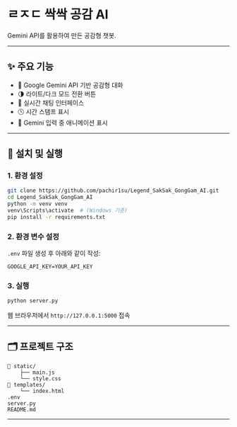 # ㄹㅈㄷ 싹싹 공감 AI 

Gemini API를 활용하여 만든 공감형 챗봇. 

---

## ✨ 주요 기능

- 🤖 Google Gemini API 기반 공감형 대화
- 🌗 라이트/다크 모드 전환 버튼
- 💬 실시간 채팅 인터페이스
- 🕓 시간 스탬프 표시
- 🔄 Gemini 입력 중 애니메이션 표시

---

## 🔧 설치 및 실행

### 1. 환경 설정
```bash
git clone https://github.com/pachir1su/Legend_SakSak_GongGam_AI.git
cd Legend_SakSak_GongGam_AI
python -m venv venv
venv\Scripts\activate  # (Windows 기준)
pip install -r requirements.txt
```

### 2. 환경 변수 설정

`.env` 파일 생성 후 아래와 같이 작성:

```
GOOGLE_API_KEY=YOUR_API_KEY
```

### 3. 실행
```bash
python server.py
```

웹 브라우저에서 `http://127.0.0.1:5000` 접속

---

## 🗂️ 프로젝트 구조

```
📁 static/
    ├── main.js
    └── style.css
📁 templates/
    └── index.html
.env
server.py
README.md
```

---
